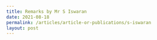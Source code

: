 ```yaml
---
title: Remarks by Mr S Iswaran
date: 2021-08-18
permalink: /articles/article-or-publications/s-iswaran
layout: post
---
```

